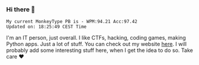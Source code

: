 ### Hi there 👋
<!-- PB START -->
```
My current MonkeyType PB is - WPM:94.21 Acc:97.42
Updated on: 18:25:49 CEST Time
```
<!-- PB END -->
I'm an IT person, just overall. I like CTFs, hacking, coding games, making Python apps. Just a lot of stuff.
You can check out my website [here](https://skill3472.github.io/).
I will probably add some interesting stuff here, when I get the idea to do so. Take care ❤️

